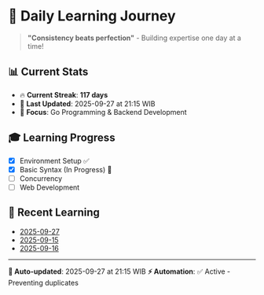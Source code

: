 # 🚀 Daily Learning Journey

> **"Consistency beats perfection"** - Building expertise one day at a time!

## 📊 Current Stats
- 🔥 **Current Streak**: **117 days**
- 📅 **Last Updated**: 2025-09-27 at 21:15 WIB
- 🎯 **Focus**: Go Programming & Backend Development

## 🎓 Learning Progress
- [x] Environment Setup ✅
- [x] Basic Syntax (In Progress) 🔄
- [ ] Concurrency
- [ ] Web Development

## 📖 Recent Learning
- [2025-09-27](learning-log/.md)
- [2025-09-15](learning-log/.md)
- [2025-09-16](learning-log/.md)

---
**🤖 Auto-updated**: 2025-09-27 at 21:15 WIB
**⚡ Automation**: ✅ Active - Preventing duplicates
